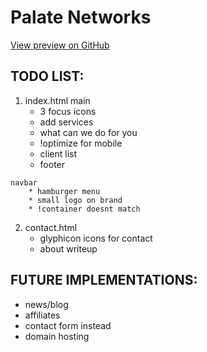 # Palate Networks
[View preview on GitHub](https://ntamura.github.io/palate/)


## TODO LIST:
  1. index.html
    main
        * 3 focus icons
        * add services
        * what can we do for you
        * !optimize for mobile
        * client list
        * footer

    navbar
        * hamburger menu
        * small logo on brand
        * !container doesnt match

  2. contact.html
      * glyphicon icons for contact
      * about writeup



## FUTURE IMPLEMENTATIONS:
  * news/blog
  * affiliates
  * contact form instead
  * domain hosting
